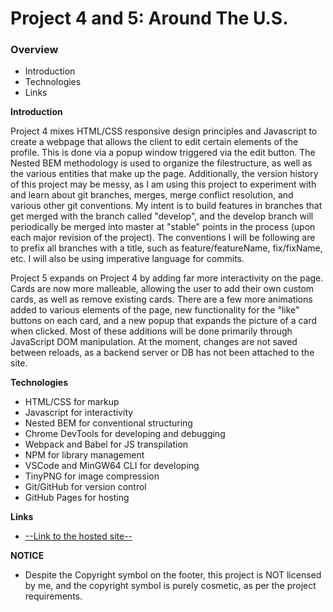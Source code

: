 # Project 4 and 5: Around The U.S.

### Overview

* Introduction
* Technologies
* Links

**Introduction**

Project 4 mixes HTML/CSS responsive design principles and Javascript to create a webpage that allows the client to edit certain elements of the profile. This is done via a popup window triggered via the edit button.
The Nested BEM methodology is used to organize the filestructure, as well as the various entities that make up the page. 
Additionally, the version history of this project may be messy, as I am using this project to experiment with and learn about git branches, merges, merge conflict resolution, and various other git conventions. My intent is to build features in branches that get merged with the branch called "develop", and the develop branch will periodically be merged into master at "stable" points in the process (upon each major revision of the project). The conventions I will be following are to prefix all branches with a title, such as feature/featureName, fix/fixName, etc. I will also be using imperative language for commits. 

Project 5 expands on Project 4 by adding far more interactivity on the page. Cards are now more malleable, allowing the user to add their own custom cards, as well as remove existing cards. There are a few more animations added to various elements of the page, new functionality for the "like" buttons on each card, and a new popup that expands the picture of a card when clicked. Most of these additions will be done primarily through JavaScript DOM manipulation. At the moment, changes are not saved between reloads, as a backend server or DB has not been attached to the site. 

**Technologies**

* HTML/CSS for markup
* Javascript for interactivity
* Nested BEM for conventional structuring
* Chrome DevTools for developing and debugging
* Webpack and Babel for JS transpilation
* NPM for library management
* VSCode and MinGW64 CLI for developing
* TinyPNG for image compression
* Git/GitHub for version control
* GitHub Pages for hosting

**Links**

* [--Link to the hosted site--](https://israphial.github.io/web_project_4_and_5/index.html?)

**NOTICE** 

* Despite the Copyright symbol on the footer, this project is NOT licensed by me, and the copyright symbol is purely cosmetic, as per the project requirements. 

